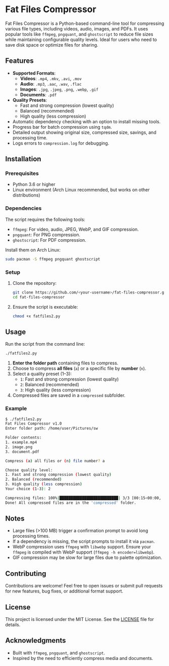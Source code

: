 # Fat Files Compressor

Fat Files Compressor is a Python-based command-line tool for compressing various file types, including videos, audio, images, and PDFs. It uses popular tools like `ffmpeg`, `pngquant`, and `ghostscript` to reduce file sizes while maintaining configurable quality levels. Ideal for users who need to save disk space or optimize files for sharing.

## Features
- **Supported Formats**:
  - **Videos**: `.mp4`, `.mkv`, `.avi`, `.mov`
  - **Audio**: `.mp3`, `.aac`, `.wav`, `.flac`
  - **Images**: `.jpg`, `.jpeg`, `.png`, `.webp`, `.gif`
  - **Documents**: `.pdf`
- **Quality Presets**:
  - Fast and strong compression (lowest quality)
  - Balanced (recommended)
  - High quality (less compression)
- Automatic dependency checking with an option to install missing tools.
- Progress bar for batch compression using `tqdm`.
- Detailed output showing original size, compressed size, savings, and processing time.
- Logs errors to `compression.log` for debugging.

## Installation

### Prerequisites
- Python 3.6 or higher
- Linux environment (Arch Linux recommended, but works on other distributions)

### Dependencies
The script requires the following tools:
- `ffmpeg`: For video, audio, JPEG, WebP, and GIF compression.
- `pngquant`: For PNG compression.
- `ghostscript`: For PDF compression.

Install them on Arch Linux:
```bash
sudo pacman -S ffmpeg pngquant ghostscript
```

### Setup
1. Clone the repository:
   ```bash
   git clone https://github.com/<your-username>/fat-files-compressor.git
   cd fat-files-compressor
   ```
2. Ensure the script is executable:
   ```bash
   chmod +x fatfiles2.py
   ```

## Usage
Run the script from the command line:
```bash
./fatfiles2.py
```

1. **Enter the folder path** containing files to compress.
2. Choose to compress **all files** (`a`) or a specific file by **number** (`n`).
3. Select a quality preset (1–3):
   - `1`: Fast and strong compression (lowest quality)
   - `2`: Balanced (recommended)
   - `3`: High quality (less compression)
4. Compressed files are saved in a `compressed` subfolder.

### Example
```bash
$ ./fatfiles2.py
Fat Files Compressor v1.0
Enter folder path: /home/user/Pictures/sw

Folder contents:
1. example.mp4
2. image.png
3. document.pdf

Compress (a) all files or (n) file number? a

Choose quality level:
1. Fast and strong compression (lowest quality)
2. Balanced (recommended)
3. High quality (less compression)
Your choice (1-3): 2

Compressing files: 100%|██████████████████████████| 3/3 [00:15<00:00,  5.00s/it]
Done! All compressed files are in the 'compressed' folder.
```

## Notes
- Large files (>100 MB) trigger a confirmation prompt to avoid long processing times.
- If a dependency is missing, the script prompts to install it via `pacman`.
- WebP compression uses `ffmpeg` with `libwebp` support. Ensure your `ffmpeg` is compiled with WebP support (`ffmpeg -h encoder=libwebp`).
- GIF compression may be slow for large files due to palette optimization.

## Contributing
Contributions are welcome! Feel free to open issues or submit pull requests for new features, bug fixes, or additional format support.

## License
This project is licensed under the MIT License. See the [LICENSE](LICENSE) file for details.

## Acknowledgments
- Built with `ffmpeg`, `pngquant`, and `ghostscript`.
- Inspired by the need to efficiently compress media and documents.
